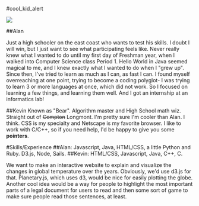 #cool_kid_alert

![](https://lh5.googleusercontent.com/-a-FeDodYYHQ/VIT-2yQ0QlI/AAAAAAAAAJE/fFYQ4Ai8oi4/w1135-h851-no/2014-12-07.jpg?raw=true)

##Alan

Just a high schooler on the east coast who wants to test his skills. 
I doubt I will win, but I just want to see what participating feels like. 
Never really knew what I wanted to do until my first day of Freshman year, when I walked into Computer Science class Period 1. Hello World in Java seemed magical to me, and I knew exactly what I wanted to do when I "grew up".
Since then, I've tried to learn as much as I can, as fast I can. I found myself overreaching at one point, trying to become a coding polyglot- I was trying to learn 3 or more languages at once, which did not work. So I focused on learning a few things, and learning them well.
  And I got an internship at an informatics lab! 

##Kevin
  Known as "Bear". Algorithm master and High School math wiz. Straight out of ~~Compton~~ Longmont.
  I'm pretty sure I'm cooler than Alan. I think. CSS is my specialty and Netscape is my favorite browser.
  I like to work with C/C++, so if you need help, I'd be happy to give you some **pointers**.

#Skills/Experience
##Alan: 
Javascript, Java, HTML/CSS, a little Python and Ruby.
D3.js, Node, Sails.
##Kevin:
HTML/CSS, Javascript, Java, C++, C.


We want to make an interactive website to explain and visualize the changes in global temperature over the years.
Obviously, we'd use d3.js for that. Planetary.js, which uses d3, would be nice for easily plotting the globe.
Another cool idea would be a way for people to highlight the most important parts of a legal document for users to read and then some sort of game to make sure people read those sentences, at least.
